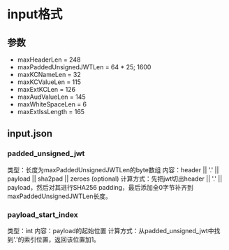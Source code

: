 # input格式

## 参数
* maxHeaderLen = 248
* maxPaddedUnsignedJWTLen = 64 * 25; 1600
* maxKCNameLen = 32
* maxKCValueLen = 115
* maxExtKCLen = 126
* maxAudValueLen = 145
* maxWhiteSpaceLen = 6
* maxExtIssLength = 165

## input.json

### padded_unsigned_jwt
类型：长度为maxPaddedUnsignedJWTLen的byte数组
内容：header || '.' || payload || sha2pad || zeroes (optional)
计算方式：先把jwt切出header || '.' || payload，然后对其进行SHA256 padding，最后添加全0字节补齐到maxPaddedUnsignedJWTLen长度。

### payload_start_index
类型：int
内容：payload的起始位置
计算方式：从padded_unsigned_jwt中找到'.'的索引位置，返回该位置加1。

